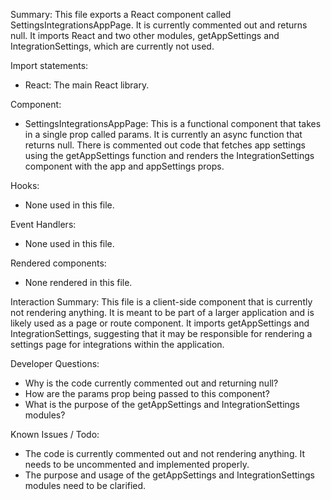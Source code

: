 Summary:
This file exports a React component called SettingsIntegrationsAppPage. It is currently commented out and returns null. It imports React and two other modules, getAppSettings and IntegrationSettings, which are currently not used.

Import statements:
- React: The main React library.

Component:
- SettingsIntegrationsAppPage: This is a functional component that takes in a single prop called params. It is currently an async function that returns null. There is commented out code that fetches app settings using the getAppSettings function and renders the IntegrationSettings component with the app and appSettings props.

Hooks:
- None used in this file.

Event Handlers:
- None used in this file.

Rendered components:
- None rendered in this file.

Interaction Summary:
This file is a client-side component that is currently not rendering anything. It is meant to be part of a larger application and is likely used as a page or route component. It imports getAppSettings and IntegrationSettings, suggesting that it may be responsible for rendering a settings page for integrations within the application.

Developer Questions:
- Why is the code currently commented out and returning null?
- How are the params prop being passed to this component?
- What is the purpose of the getAppSettings and IntegrationSettings modules?

Known Issues / Todo:
- The code is currently commented out and not rendering anything. It needs to be uncommented and implemented properly.
- The purpose and usage of the getAppSettings and IntegrationSettings modules need to be clarified.